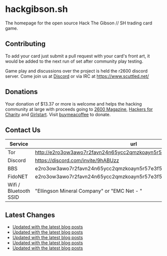 # hackgibson.sh
The homepage for the open source Hack The Gibson // SH trading card game.


## Contributing

To add your card just submit a pull request with your card's front art, it would be added to the next run of set after community play testing.

Game play and discussions over the project is held the r2600 discord server. Come join us at [Discord](https://discord.com/invite/9hABUzz) or via IRC at https://www.scuttled.net/


## Donations

Your donation of $13.37 or more is welcome and helps the hacking community at large with proceeds going to [2600 Magazine](https://2600.com/), [Hackers for Charity](https://hackersforcharity.org) and [Girlstart](https://girlstart.org).  Visit [buymeacoffee](https://www.buymeacoffee.com/hackgibson.sh) to donate.


## Contact Us

Service | url
-|-
Tor | http://e2ro3ow3awo7r2favn24n65ycc2qmzkoayn5r57e3f56nvjwdcgg32ad.onion
Discord | https://discord.com/invite/9hABUzz
BBS | e2ro3ow3awo7r2favn24n65ycc2qmzkoayn5r57e3f56nvjwdcgg32ad.onion:23
FidoNET | e2ro3ow3awo7r2favn24n65ycc2qmzkoayn5r57e3f56nvjwdcgg32ad.onion:24554
Wifi / Bluetooth SSID | "Ellingson Mineral Company" or "EMC Net - <fidonet address>"

## Latest Changes
<!-- BLOG-POST-LIST:START -->
- [Updated with the latest blog posts](https://github.com/DFW2600/hackgibson.sh/commit/a0742c44f83944678855d754b6f13a31777c4728)
- [Updated with the latest blog posts](https://github.com/DFW2600/hackgibson.sh/commit/fa86d5bf1a9d48e3076b2c77540913921d4e47b0)
- [Updated with the latest blog posts](https://github.com/DFW2600/hackgibson.sh/commit/a2a03a6e7e07575388196636ee1d9083d6d2714f)
- [Updated with the latest blog posts](https://github.com/DFW2600/hackgibson.sh/commit/0903e5eb7d2bc4731383fa8a3a61a90f06d81f4a)
- [Updated with the latest blog posts](https://github.com/DFW2600/hackgibson.sh/commit/eedb9b3d80c0c8037dfaed069a5d4d73a6f69785)
<!-- BLOG-POST-LIST:END -->
